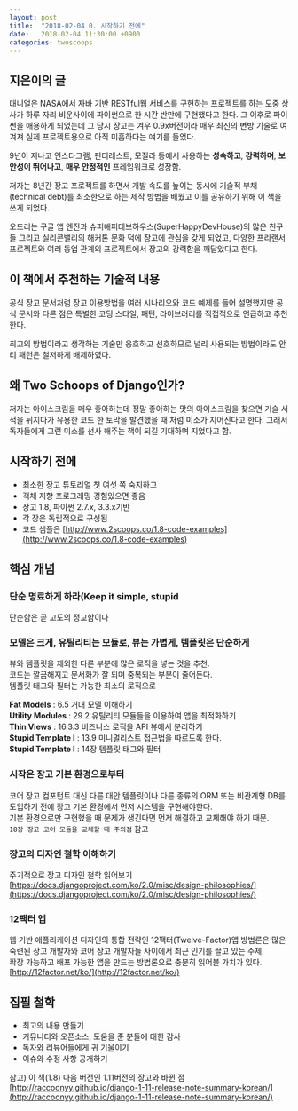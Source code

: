 ```yaml
---
layout: post
title:  "2018-02-04 0. 시작하기 전에"
date:   2018-02-04 11:30:00 +0900
categories: twoscoops
---
```


## 지은이의 글

대니얼은 NASA에서 자바 기반 RESTful웹 서비스를 구현하는 프로젝트를 하는 도중 상사가 하루 자리 비운사이에 파이썬으로 한 시간 반만에 구현했다고 한다. 그 이후로 파이썬을 애용하게 되었는데 그 당시 장고는 겨우 0.9x버전이라 매우 최신의 변방 기술로 여겨져 실제 프로젝트용으로 아직 미흡하다는 얘기를 들었다.

9년이 지나고 인스타그램, 핀터레스트, 모질라 등에서 사용하는 **성숙하고**, **강력하며**, **보안성이 뛰어나고**, **매우 안정적인** 프레임워크로 성장함.

저자는 8년간 장고 프로젝트를 하면서 개발 속도를 높이는 동시에 기술적 부채(technical debt)를 최소한으로 하는 제작 방법을 배웠고 이를 공유하기 위해 이 책을 쓰게 되었다.


오드리는 구글 앱 엔진과 슈퍼해피데브하우스(SuperHappyDevHouse)의 많은 친구들 그리고 실리콘밸리의 해커톤 문화 덕에 장고에 관심을 갖게 되었고, 다양한 프리랜서 프로젝트와 여러 동업 관계의 프로젝트에서 장고의 강력함을 깨달았다고 한다.

## 이 책에서 추천하는 기술적 내용

공식 장고 문서처럼 장고 이용방법을 여러 시나리오와 코드 예제를 들어 설명했지만 공식 문서와 다른 점은 특별한 코딩 스타일, 패턴, 라이브러리를 직접적으로 언급하고 추천한다.

최고의 방법이라고 생각하는 기술만 옹호하고 선호하므로 널리 사용되는 방법이라도 안티 패턴은 철저하게 배제하였다.

## 왜 Two Schoops of Django인가?

저자는 아이스크림을 매우 좋아하는데 정말 좋아하는 맛의 아이스크림을 찾으면 기술 서적을 뒤지다가 유용한 코드 한 토막을 발견했을 때 처럼 미소가 지어진다고 한다. 그래서 독자들에게 그런 미소를 선사 해주는 책이 되길 기대하며 지었다고 함.

## 시작하기 전에

- 최소한 장고 튜토리얼 첫 여섯 쪽 숙지하고  
- 객체 지향 프로그래밍 경험있으면 좋음
- 장고 1.8, 파이썬 2.7.x, 3.3.x기반
- 각 장은 독립적으로 구성됨
- 코드 샘플은 [http://www.2scoops.co/1.8-code-examples](http://www.2scoops.co/1.8-code-examples)

## 핵심 개념

### 단순 명료하게 하라(Keep it simple, stupid

단순함은 곧 고도의 정교함이다

### 모델은 크게, 유틸리티는 모듈로, 뷰는 가볍게, 템플릿은 단순하게

뷰와 템플릿을 제외한 다른 부분에 많은 로직을 넣는 것을 추천.  
코드는 깔끔해지고 문서화가 잘 되며 중복되는 부분이 줄어든다.  
템플릿 태그와 필터는 가능한 최소의 로직으로   

**Fat Models** : 6.5 거대 모델 이해하기   
**Utility Modules** : 29.2 유틸리티 모듈들을 이용하여 앱을 최적화하기    
**Thin Views** : 16.3.3 비즈니스 로직을 API 뷰에서 분리하기  
**Stupid Template I** : 13.9 미니멀리스트 접근법을 따르도록 한다.  
**Stupid Template I** : 14장 템플릿 태그와 필터

### 시작은 장고 기본 환경으로부터
코어 장고 컴포턴트 대신 다른 대안 템플릿이나 다른 종류의 ORM 또는 비관계형 DB를 도입하기 전에 장고 기본 환경에서 먼저 시스템을 구현해야한다.   
기본 환경으로만 구현했을 때 문제가 생긴다면 먼저 해결하고 교체해야 하기 때문.   
`18장 장고 코어 모듈을 교체할 때 주의점` 참고

### 장고의 디자인 철학 이해하기

주기적으로 장고 디자인 철학 읽어보기
[https://docs.djangoproject.com/ko/2.0/misc/design-philosophies/](https://docs.djangoproject.com/ko/2.0/misc/design-philosophies/)

### 12팩터 앱

웹 기반 애플리케이션 디자인의 통합 전략인 12팩터(Twelve-Factor)앱 방법론은 많은 숙련된 장고 개발자와 코어 장고 개발자들 사이에서 최근 인기를 끌고 있는 주제.   
확장 가능하고 배포 가능한 앱을 만드는 방법론으로 충분히 읽어볼 가치가 있다.
[http://12factor.net/ko/](http://12factor.net/ko/)


## 집필 철학

- 최고의 내용 만들기  
- 커뮤니티와 오픈소스, 도움을 준 분들에 대한 감사
- 독자와 리뷰어들에게 귀 기울이기
- 이슈와 수정 사항 공개하기

참고) 이 책(1.8) 다음 버전인 1.11버전의 장고와 바뀐 점
[http://raccoonyy.github.io/django-1-11-release-note-summary-korean/](http://raccoonyy.github.io/django-1-11-release-note-summary-korean/)
